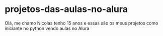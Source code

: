 # projetos-das-aulas-no-alura
Olá, me chamo Nicolas tenho 15 anos e essas são os meus projetos como iniciante no python vendo aulas no Alura

